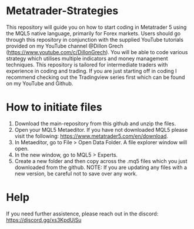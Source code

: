 # Metatrader-Strategies
This repository will guide you on how to start coding in Metatrader 5 using the MQL5 native language, primarily for Forex markets. Users should go through this repository in conjunction with the supplied YouTube tutorials provided on my YouTube channel @Dillon Grech (https://www.youtube.com/c/DillonGrech).
You will be able to code various strategy which utilises multiple indicators and money management techniques. This repository is tailored for intermediate traders with experience in coding and trading. If you are just starting off in coding I recommend checking out the Tradingview series first which can be found on my YouTube and Github.
# How to initiate files
1) Download the main-repository from this github and unzip the files. 
2) Open your MQL5 Metaeditor. If you have not downloaded MQL5 please visit the following: https://www.metatrader5.com/en/download.
3) In Metaeditor, go to File > Open Data Folder. A file explorer window will open.
4) In the new window, go to MQL5 > Experts. 
5) Create a new folder and then copy across the .mq5 files which you just downloaded from the github. NOTE: If you are updating any files with a new version, be careful not to save over any work. 
# Help
If you need further assistence, please reach out in the discord: https://discord.gg/xs3KpdUjSu
